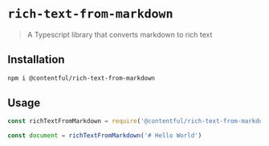 # `rich-text-from-markdown`

> A Typescript library that converts markdown to rich text

## Installation

```sh
npm i @contentful/rich-text-from-markdown
```

## Usage

```js
const richTextFromMarkdown = require('@contentful/rich-text-from-markdown');

const document = richTextFromMarkdown('# Hello World')
```
